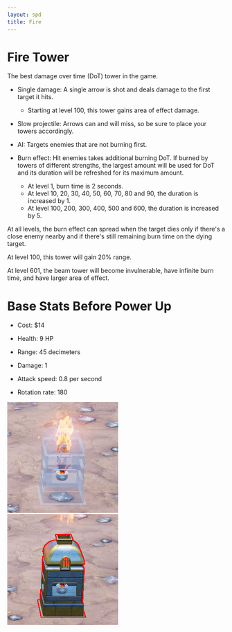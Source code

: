 ```yaml
---
layout: spd
title: Fire
---
```


# Fire Tower

The best damage over time (DoT) tower in the game.

* Single damage: A single arrow is shot and deals damage to the first target it hits.
  * Starting at level 100, this tower gains area of effect damage.

* Slow projectile: Arrows can and will miss, so be sure to place your towers accordingly.

* AI: Targets enemies that are not burning first.

* Burn effect: Hit enemies takes additional burning DoT. If burned by towers of different strengths, the largest amount will be used for DoT and its duration will be refreshed for its maximum amount.
  * At level 1, burn time is 2 seconds.
  * At level 10, 20, 30, 40, 50, 60, 70, 80 and 90, the duration is increased by 1.
  * At level 100, 200, 300, 400, 500 and 600, the duration is increased by 5.

At all levels, the burn effect can spread when the target dies only if there's a close enemy nearby and if there's still remaining burn time on the dying target.

At level 100, this tower will gain 20% range.

At level 601, the beam tower will become invulnerable, have infinite burn time, and have larger area of effect.

# Base Stats Before Power Up

* Cost: $14

* Health: 9 HP

* Range: 45 decimeters

* Damage: 1

* Attack speed: 0.8 per second

* Rotation rate: 180

<img src="/assets/images/spd/tower-fire-unbuilt.jpg" width="256" height="256">
<img src="/assets/images/spd/tower-fire.jpg" width="256" height="256">
